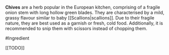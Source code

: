 **Chives** are a herb popular in the European kitchen, comprising of a fragile onion stem with long hollow green blades. They are characterised by a mild, grassy flavour similar to baby [[Scallions|scallions]]. 
Due to their fragile nature, they are best used as a garnish or fresh, cold food.
Additionally, it is recommended to snip them with scissors instead of chopping them.

#Ingredient 

[[TODO]]